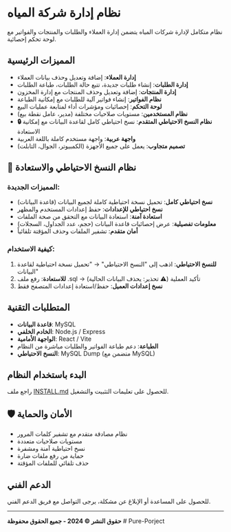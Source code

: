 # نظام إدارة شركة المياه

نظام متكامل لإدارة شركات المياه يتضمن إدارة العملاء والطلبات والمنتجات والفواتير مع لوحة تحكم إحصائية.

## المميزات الرئيسية

- **إدارة العملاء**: إضافة وتعديل وحذف بيانات العملاء
- **إدارة الطلبات**: إنشاء طلبات جديدة، تتبع حالة الطلبات، طباعة الطلبات
- **إدارة المنتجات**: إضافة وتعديل وحذف المنتجات مع إدارة المخزون
- **نظام الفواتير**: إنشاء فواتير آلية للطلبات مع إمكانية الطباعة
- **لوحة التحكم**: إحصائيات ومؤشرات أداء لمتابعة عمليات البيع
- **نظام المستخدمين**: مستويات صلاحيات مختلفة (مدير، عامل نقطة بيع)
- **🔒 نظام النسخ الاحتياطي المتقدم**: نسخ احتياطي كامل لقاعدة البيانات مع إمكانية الاستعادة
- **واجهة عربية**: واجهة مستخدم كاملة باللغة العربية
- **تصميم متجاوب**: يعمل على جميع الأجهزة (الكمبيوتر، الجوال، التابلت)

## 🔐 نظام النسخ الاحتياطي والاستعادة

### المميزات الجديدة:
- **نسخ احتياطي كامل**: تحميل نسخة احتياطية كاملة لجميع البيانات (قاعدة البيانات)
- **نسخ احتياطي للإعدادات**: حفظ إعدادات المستخدم والمظهر
- **استعادة آمنة**: استعادة البيانات مع التحقق من صحة الملفات
- **معلومات تفصيلية**: عرض إحصائيات قاعدة البيانات (حجم، عدد الجداول، السجلات)
- **أمان متقدم**: تشفير الملفات وحذف المؤقتة تلقائياً

### كيفية الاستخدام:
1. **للنسخ الاحتياطي**: اذهب إلى "النسخ الاحتياطي" → "تحميل نسخة احتياطية لقاعدة البيانات"
2. **للاستعادة**: رفع ملف .sql → تأكيد العملية (⚠️ تحذير: يحذف البيانات الحالية)
3. **نسخ إعدادات العميل**: حفظ/استعادة إعدادات المتصفح فقط

## المتطلبات التقنية

- **قاعدة البيانات**: MySQL
- **الخادم الخلفي**: Node.js / Express
- **الواجهة الأمامية**: React / Vite
- **الطباعة**: دعم طباعة الفواتير والطلبات مباشرة من النظام
- **النسخ الاحتياطي**: MySQL Dump (متضمن مع MySQL)

## البدء باستخدام النظام

راجع ملف [INSTALL.md](./INSTALL.md) للحصول على تعليمات التثبيت والتشغيل.

## 🛡️ الأمان والحماية

- نظام مصادقة متقدم مع تشفير كلمات المرور
- مستويات صلاحيات متعددة
- نسخ احتياطية آمنة ومشفرة
- حماية من رفع ملفات ضارة
- حذف تلقائي للملفات المؤقتة

## الدعم الفني

للحصول على المساعدة أو الإبلاغ عن مشكلة، يرجى التواصل مع فريق الدعم الفني.

---

**حقوق النشر © 2024 - جميع الحقوق محفوظة**
#   P u r e - P o r j e c t  
 